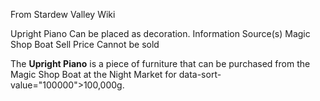From Stardew Valley Wiki

Upright Piano Can be placed as decoration. Information Source(s) Magic Shop Boat Sell Price Cannot be sold

The **Upright Piano** is a piece of furniture that can be purchased from the Magic Shop Boat at the Night Market for data-sort-value="100000"&gt;100,000g.
